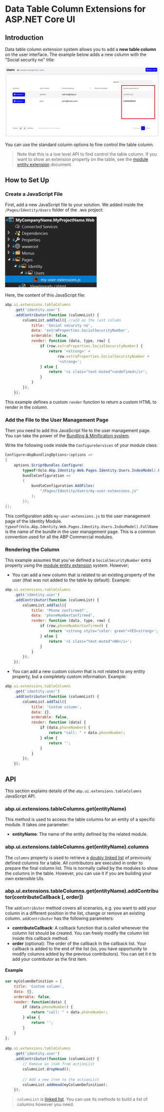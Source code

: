 # Data Table Column Extensions for ASP.NET Core UI

## Introduction

Data table column extension system allows you to add a **new table column** on the user interface. The example below adds a new column with the "Social security no" title:

![user-action-extension-click-me](../../images/table-column-extension-example.png)

You can use the standard column options to fine control the table column.

> Note that this is a low level API to find control the table column. If you want to show an extension property on the table, see the [module entity extension](../../Module-Entity-Extensions.md) document.

## How to Set Up

### Create a JavaScript File

First, add a new JavaScript file to your solution. We added inside the `/Pages/Identity/Users` folder of the `.Web` project:

![user-action-extension-on-solution](../../images/user-action-extension-on-solution.png)

Here, the content of this JavaScript file:

```js
abp.ui.extensions.tableColumns
    .get('identity.user')
    .addContributor(function (columnList) {
        columnList.addTail({ //add as the last column
            title: 'Social security no',
            data: 'extraProperties.SocialSecurityNumber',
            orderable: false,
            render: function (data, type, row) {
                if (row.extraProperties.SocialSecurityNumber) {
                    return '<strong>' + 
                        row.extraProperties.SocialSecurityNumber + 
                        '<strong>';
                } else {
                    return '<i class="text-muted">undefined</i>';
                }
            }
        });
    });
```

This example defines a custom `render` function to return a custom HTML to render in the column.

### Add the File to the User Management Page

Then you need to add this JavaScript file to the user management page. You can take the power of the [Bundling & Minification system](https://docs.abp.io/en/abp/latest/UI/AspNetCore/Bundling-Minification).

Write the following code inside the `ConfigureServices` of your module class:

```csharp
Configure<AbpBundlingOptions>(options =>
{
    options.ScriptBundles.Configure(
        typeof(Volo.Abp.Identity.Web.Pages.Identity.Users.IndexModel).FullName,
        bundleConfiguration =>
        {
            bundleConfiguration.AddFiles(
                "/Pages/Identity/Users/my-user-extensions.js"
            );
        });
});
```

This configuration adds `my-user-extensions.js` to the user management page of the Identity Module. `typeof(Volo.Abp.Identity.Web.Pages.Identity.Users.IndexModel).FullName` is the name of the bundle in the user management page. This is a common convention used for all the ABP Commercial modules.

### Rendering the Column

This example assumes that you've defined a `SocialSecurityNumber` extra property using the [module entity extension](../../Module-Entity-Extensions.md) system. However;

* You can add a new column that is related to an existing property of the user (that was not added to the table by default). Example:

````js
abp.ui.extensions.tableColumns
    .get('identity.user')
    .addContributor(function (columnList) {
        columnList.addTail({
            title: 'Phone confirmed?',
            data: 'phoneNumberConfirmed',
            render: function (data, type, row) {
                if (row.phoneNumberConfirmed) {
                    return '<strong style="color: green">YES<strong>';
                } else {
                    return '<i class="text-muted">NO</i>';
                }
            }
        });
    });
````

* You can add a new custom column that is not related to any entity property, but a completely custom information. Example:

````js
abp.ui.extensions.tableColumns
    .get('identity.user')
    .addContributor(function (columnList) {
        columnList.addTail({
            title: 'Custom column',
            data: {},
            orderable: false,
            render: function (data) {
                if (data.phoneNumber) {
                    return "call: " + data.phoneNumber;
                } else {
                    return '';
                }
            }
        });
    });
````

## API

This section explains details of the `abp.ui.extensions.tableColumns` JavaScript API.

### abp.ui.extensions.tableColumns.get(entityName)

This method is used to access the table columns for an entity of a specific module. It takes one parameter:

* **entityName**: The name of the entity defined by the related module.

### abp.ui.extensions.tableColumns.get(entityName).columns

The `columns` property is used to retrieve a [doubly linked list](../Common/Utils/Linked-List.md) of previously defined columns for a table. All contributors are executed in order to prepare the final column list. This is normally called by the modules to show the columns in the table. However, you can use it if you are building your own extensible UIs.

### abp.ui.extensions.tableColumns.get(entityName).addContributor(contributeCallback [, order])

The `addContributor` method covers all scenarios, e.g. you want to add your column in a different position in the list, change or remove an existing column. `addContributor` has the following parameters:

* **contributeCallback**: A callback function that is called whenever the column list should be created. You can freely modify the column list inside this callback method.
* **order** (optional): The order of the callback in the callback list. Your callback is added to the end of the list (so, you have opportunity to modify columns added by the previous contributors). You can set it `0` to add your contributor as the first item.

#### Example

```js
var myColumnDefinition = {
    title: 'Custom column',
    data: {},
    orderable: false,
    render: function(data) {
        if (data.phoneNumber) {
            return "call: " + data.phoneNumber;
        } else {
            return '';
        }
    }
};

abp.ui.extensions.tableColumns
    .get('identity.user')
    .addContributor(function (columnList) {
        // Remove an item from actionList
        columnList.dropHead();

        // Add a new item to the actionList
        columnList.addHead(myColumnDefinition);
    });
```

> `columnList` is [linked list](../Common/Utils/Linked-List.md). You can use its methods to build a list of columns however you need.
